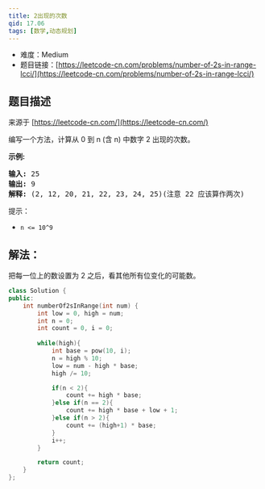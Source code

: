 ```yaml
---
title: 2出现的次数
qid: 17.06
tags: [数学,动态规划]
---
```



- 难度：Medium
- 题目链接：[https://leetcode-cn.com/problems/number-of-2s-in-range-lcci/](https://leetcode-cn.com/problems/number-of-2s-in-range-lcci/)


## 题目描述

来源于 [https://leetcode-cn.com/](https://leetcode-cn.com/)

<p>编写一个方法，计算从 0 到 n (含 n) 中数字 2 出现的次数。</p>

<p><strong>示例:</strong></p>

<pre><strong>输入: </strong>25
<strong>输出: </strong>9
<strong>解释: </strong>(2, 12, 20, 21, 22, 23, 24, 25)(注意 22 应该算作两次)</pre>

<p>提示：</p>

<ul>
	<li><code>n &lt;= 10^9</code></li>
</ul>


## 解法：

把每一位上的数设置为 2 之后，看其他所有位变化的可能数。

```c++
class Solution {
public:
    int numberOf2sInRange(int num) {
        int low = 0, high = num;
        int n = 0;
        int count = 0, i = 0;
        
        while(high){
            int base = pow(10, i);
            n = high % 10;
            low = num - high * base;
            high /= 10;

            if(n < 2){
                count += high * base;
            }else if(n == 2){
                count += high * base + low + 1;
            }else if(n > 2){
                count += (high+1) * base;
            }
            i++;
        }

        return count;
    }
};
```